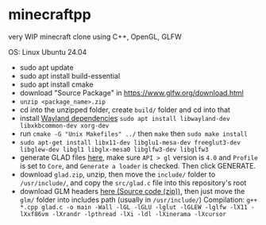 # minecraftpp

very WIP minecraft clone using C++, OpenGL, GLFW

OS: Linux Ubuntu 24.04

- sudo apt update
- sudo apt install build-essential
- sudo apt install cmake
- download "Source Package" in https://www.glfw.org/download.html
- `unzip <package_name>.zip`
- cd into the unzipped folder, create `build/` folder and cd into that
- install [Wayland dependencies](https://www.glfw.org/docs/latest/compile_guide.html#compile_deps_wayland) `sudo apt install libwayland-dev libxkbcommon-dev xorg-dev`
- run `cmake -G "Unix Makefiles" ../` then `make` then `sudo make install`
- `sudo apt-get install libx11-dev libglu1-mesa-dev freeglut3-dev libglew-dev libgl1 libglx-mesa0 libglfw3-dev libglfw3`
- generate GLAD files [here](https://glad.dav1d.de/), make sure `API > gl` version is `4.0` and `Profile` is set to `Core`, and `Generate a loader` is checked. Then click GENERATE.
- download `glad.zip`, unzip, then move the `include/` folder to `/usr/include/`, and copy the `src/glad.c` file into this repository's root
- download GLM headers [here (Source code (zip))](https://github.com/g-truc/glm/releases), then just move the `glm/` folder into includes path (usually in `/usr/include/`) 
Compilation: `g++ *.cpp glad.c -o main -Wall -lGL -lGLU -lglut -lGLEW -lglfw -lX11 -lXxf86vm -lXrandr -lpthread -lXi -ldl -lXinerama -lXcursor`
